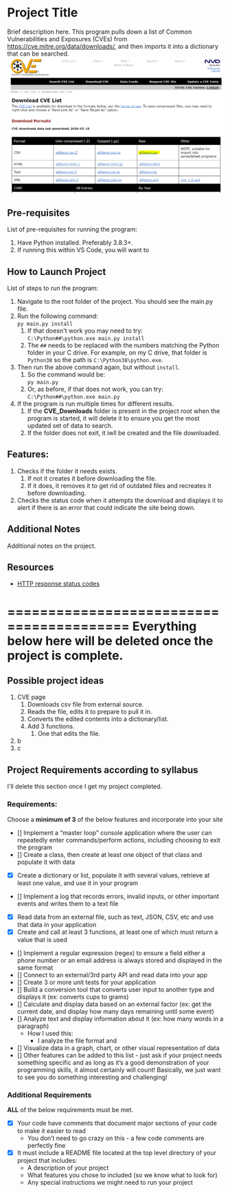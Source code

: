 # Project Title
Brief description here. This program pulls down a list of Common Vulnerabilities and Exposures (CVEs) from https://cve.mitre.org/data/downloads/, and then imports it into a dictionary that can be searched.
![CVE site screenshot](/ReadMe-Files/00-screencapture.png)

## Pre-requisites
List of pre-requisites for running the program:
1. Have Python installed. Preferably 3.8.3+.
2. If running this within VS Code, you will want to

## How to Launch Project
List of steps to run the program:
1. Navigate to the root folder of the project. You should see the main.py file.
2. Run the following command: </br> `py main.py install`
   1. If that doesn't work you may need to try: </br> `C:\Python##\python.exe main.py install`
   2. The `##` needs to be replaced with the numbers matching the Python folder in your C drive. For example, on my C drive, that folder is `Python38` so the path is `C:\Python38\python.exe`.
3. Then run the above command again, but without `install`. 
   1.  So the command would be: </br> `py main.py`
   2.  Or, as before, if that does not work, you can try: </br> `C:\Python##\python.exe main.py`
4. If the program is run multiple times for different results. 
   1. If the **CVE_Downloads** folder is present in the project root when the program is started, it will delete it to ensure you get the most updated set of data to search.
   2. If the folder does not exit, it iwll be created and the file downloaded.

## Features:
1. Checks if the folder it needs exists.
   1. If not it creates it before downloading the file.
   2. If it does, it removes it to get rid of outdated files and recreates it before downloading.
2. Checks the status code when it attempts the download and displays it to alert if there is an error that could indicate the site being down.

## Additional Notes
Additional notes on the project.

## Resources
- [HTTP response status codes](https://developer.mozilla.org/en-US/docs/Web/HTTP/Status)

=========================================
Everything below here will be deleted 
once the project is complete.
=========================================

## Possible project ideas
1. CVE page
   1. Downloads csv file from external source.
   2. Reads the file, edits it to prepare to pull it in.
   3. Converts the edited contents into a dictionary/list.
   4. Add 3 functions.
      1. One that edits the file.
2. b
3. c

## Project Requirements according to syllabus

I'll delete this section once I get my project completed.

### **Requirements:**
Choose a **minimum of 3** of the below features and incorporate into your site
- [] Implement a “master loop” console application where the user can repeatedly enter commands/perform actions, including choosing to exit the program
- [] Create a class, then create at least one object of that class and populate it with data
- [x] Create a dictionary or list, populate it with several values, retrieve at least one value, and use it in your program
- [] Implement a log that records errors, invalid inputs, or other important events and writes them to a text file
- [x] Read data from an external file, such as text, JSON, CSV, etc and use that data in your application
- [x] Create and call at least 3 functions, at least one of which must return a value that is used
- [] Implement a regular expression (regex) to ensure a field either a phone number or an email address is always stored and displayed in the same format
- [] Connect to an external/3rd party API and read data into your app
- [] Create 3 or more unit tests for your application
- [] Build a conversion tool that converts user input to another type and displays it (ex: converts cups to grams)
- [] Calculate and display data based on an external factor (ex: get the current date, and display how many days remaining until some event)
- [] Analyze text and display information about it (ex: how many words in a paragraph)
  - How I used this:
    - I analyze the file format and 
- [] Visualize data in a graph, chart, or other visual representation of data
- [] Other features can be added to this list - just ask if your project needs something specific and as long as it’s a good demonstration of your programming skills, it almost certainly will count!  Basically, we just want to see you do something interesting and challenging!

### Additional Requirements
**ALL** of the below requirements must be met.
- [x] Your code have comments that document major sections of your code to make it easier to read
  - You don’t need to go crazy on this - a few code comments are perfectly fine
- [x] It must include a README file located at the top level directory of your project that includes:
  - A description of your project
  - What features you chose to included (so we know what to look for)
  - Any special instructions we might need to run your project